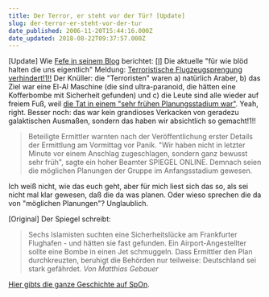 ```yaml
---
title: Der Terror, er steht vor der Tür? [Update]
slug: der-terror-er-steht-vor-der-tur
date_published: 2006-11-20T15:44:16.000Z
date_updated: 2018-08-22T09:37:57.000Z
---
```


[Update] Wie [Fefe in seinem Blog](http://blog.fefe.de/?ts=bb9c1a85) berichtet: [[l]](http://blog.fefe.de/?ts=bb9c1a85) Die aktuelle "für wie blöd halten die uns eigentlich" Meldung: [Terroristische Flugzeugsprengung verhindert!1!!](http://www.tagesschau.de/aktuell/meldungen/0,,OID6112550_REF1,00.html) Der Knüller: die "Terroristen" waren a) natürlich Araber, b) das Ziel war eine El-Al Maschine (die sind ultra-paranoid, die hätten eine Kofferbombe mit Sicherheit gefunden) und c) die Leute sind alle wieder auf freiem Fuß, weil [die Tat in einem "sehr frühen Planungsstadium war"](http://www.spiegel.de/panorama/justiz/0,1518,449483,00.html). Yeah, right. Besser noch: das war kein grandioses Verkacken von geradezu galaktischen Ausmaßen, sondern das haben wir absichtlich so gemacht!1!!

> Beteiligte Ermittler warnten nach der Veröffentlichung erster Details der Ermittlung am Vormittag vor Panik. "Wir haben nicht in letzter Minute vor einem Anschlag zugeschlagen, sondern ganz bewusst sehr früh", sagte ein hoher Beamter SPIEGEL ONLINE. Demnach seien die möglichen Planungen der Gruppe im Anfangsstadium gewesen.

Ich weiß nicht, wie das euch geht, aber für mich liest sich das so, als sei nicht mal klar gewesen, daß die da was planen. Oder wieso sprechen die da von "möglichen Planungen"? Unglaublich.

[Original] Der Spiegel schreibt:

> Sechs Islamisten suchten eine Sicherheitslücke am Frankfurter Flughafen - und hätten sie fast gefunden. Ein Airport-Angestellter sollte eine Bombe in einen Jet schmuggeln. Dass Ermittler den Plan durchkreuzten, beruhigt die Behörden nur teilweise: Deutschland sei stark gefährdet. *Von Matthias Gebauer*

[Hier gibts die ganze Geschichte auf SpOn](http://www.spiegel.de/panorama/justiz/0,1518,449603,00.html).
